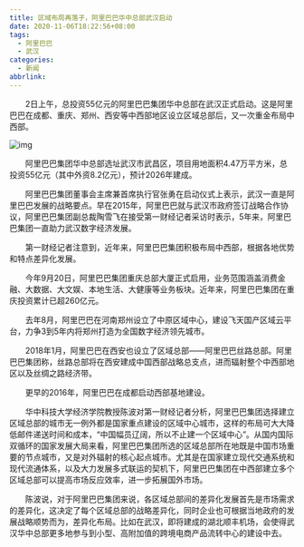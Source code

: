 ```yaml
---
title: 区域布局再落子，阿里巴巴华中总部武汉启动
date: 2020-11-06T18:22:56+08:00
tags:
  - 阿里巴巴
  - 武汉
categories:
  - 新闻
abbrlink:
---
```


　　2日上午，总投资55亿元的阿里巴巴集团华中总部在武汉正式启动。这是阿里巴巴在成都、重庆、郑州、西安等中西部地区设立区域总部后，又一次重金布局中西部。

![img](https://cdn.jsdelivr.net/gh/yakeing/Documentation@main/Hexo/images/cff8-kcieyvz7129495.jpg)

　　阿里巴巴集团华中总部选址武汉市武昌区，项目用地面积4.47万平方米，总投资55亿元（其中外资8.2亿元），预计2026年建成。

　　阿里巴巴集团董事会主席兼首席执行官张勇在启动仪式上表示，武汉一直是阿里巴巴发展的战略要点。早在2015年，阿里巴巴就与武汉市政府签订战略合作协议，阿里巴巴集团副总裁陶雪飞在接受第一财经记者采访时表示，5年来，阿里巴巴集团一直助力武汉数字经济发展。

　　第一财经记者注意到，近年来，阿里巴巴集团积极布局中西部，根据各地优势和特点差异化发展。

　　今年9月20日，阿里巴巴集团重庆总部大厦正式启用，业务范围涵盖消费金融、大数据、大文娱、本地生活、大健康等业务板块。近年来，阿里巴巴集团在重庆投资累计已超260亿元。

　　去年8月，阿里巴巴在河南郑州设立了中原区域中心，建设飞天国产区域云平台，力争3到5年内将郑州打造为全国数字经济领先城市。

　　2018年1月，阿里巴巴在西安也设立了区域总部——阿里巴巴丝路总部。阿里巴巴集团称，丝路总部将在西安建成中国西部战略总支点，进而辐射整个中西部地区以及丝绸之路经济带。

　　更早的2016年，阿里巴巴在成都启动西部基地建设。

　　华中科技大学经济学院教授陈波对第一财经记者分析，阿里巴巴集团选择建立区域总部的城市无一例外都是国家重点建设的区域中心城市，这样的布局可大大降低邮件递送时间和成本，“中国幅员辽阔，所以不止建一个区域中心”。从国内国际双循环的国家发展大局来看，阿里巴巴集团所选的区域总部所在地既是中国市场重要的节点城市，又是对外辐射的核心起点城市。尤其是在国家建立现代交通系统和现代流通体系，以及大力发展多式联运的契机下，阿里巴巴集团在中西部建立多个区域总部可以提高市场反应效率，进一步拓展国外市场。

　　陈波说，对于阿里巴巴集团来说，各区域总部间的差异化发展首先是市场需求的差异化，这决定了每个区域总部的战略差异化，同时企业也可根据当地政府的发展战略顺势而为，差异化布局。比如在武汉，即将建成的湖北顺丰机场，会使得武汉华中总部更多地参与到小型、高附加值的跨境电商产品流转中心的建设中去。